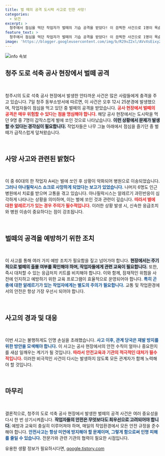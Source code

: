 ```yaml
---
title: 벌 떼의 공격 도시락 사고로 인한 사망!
categories:
  - 보건
excerpt: >
  청주에서 점심을 먹던 작업자가 벌떼의 기습 공격을 받았다! 이 끔찍한 사건으로 1명이 목숨을 잃었고, 6명은 치료 중. 벌의 공포와 일상의 위험이 교차하는 순간, 과연 어떤 비극이 뒤따를까?
feature_text: >
  청주에서 점심을 먹던 작업자가 벌떼의 기습 공격을 받았다! 이 끔찍한 사건으로 1명이 목숨을 잃었고, 6명은 치료 중. 벌의 공포와 일상의 위험이 교차하는 순간, 과연 어떤 비극이 뒤따를까?
image: 'https://blogger.googleusercontent.com/img/b/R29vZ2xl/AVvXsEixyZcFfHzMRdzZMjFBmAUKJYCLCGyLL1o632UiGVXcaFdKo_bkvkuCioo0uUKlGfBVcT3P84aROyZIXSBEx3Aw5nCQ3pTgDom1WDC4m8eifvWiAmWEEVb4x6G_l8C0QH225ldMjyaFvpxGEBGNO37VmDTDMHGhJPq73UglMfDca1-0aw/s1600/blogspot.png'
---
```


<p><img src="https://blogger.googleusercontent.com/img/b/R29vZ2xl/AVvXsEixyZcFfHzMRdzZMjFBmAUKJYCLCGyLL1o632UiGVXcaFdKo_bkvkuCioo0uUKlGfBVcT3P84aROyZIXSBEx3Aw5nCQ3pTgDom1WDC4m8eifvWiAmWEEVb4x6G_l8C0QH225ldMjyaFvpxGEBGNO37VmDTDMHGhJPq73UglMfDca1-0aw/s1600/blogspot.png" alt="info 속보" /></p>

<h2 data-ke-size="size26">청주 도로 석축 공사 현장에서 벌떼 공격</h2>

<p data-ke-size="size16">&nbsp;</p>

<p data-ke-size="size16">청주시의 도로 석축 공사 현장에서 발생한 안타까운 사건은 많은 사람들에게 충격을 주고 있습니다. 7일 청주 동부소방서에 따르면, 이 사건은 오후 12시 25분경에 발생했으며, 작업자들이 점심을 먹고 있던 중 벌떼의 공격을 받았습니다. <b><span style="color: #ee2323;">공사 현장에서 벌떼의 공격은 매우 위험할 수 있다는 점을 명심해야 합니다.</span></b> 해당 공사 현장에서는 도시락을 먹던 9명 중 7명이 갑작스럽게 벌에 쏘인 것으로 나타났습니다. <b><span style="background-color: #21538527;">이런 상황에서 문제가 발생할 수 있다는 경각심이 필요합니다.</span></b> 작업자들은 나무 그늘 아래에서 점심을 즐기던 중 벌떼가 급작스럽게 덮쳐왔습니다.</p>

<p data-ke-size="size16">&nbsp;</p>

<h2 data-ke-size="size26">사망 사고와 관련된 밝혔다</h2>

<p data-ke-size="size16">&nbsp;</p>

<p data-ke-size="size16">이 중 60대의 한 작업자 A씨는 벌에 쏘인 후 상황이 악화되어 병원으로 이송되었습니다. <b><span style="color: #1a5490;">그러나 아나필락시스 쇼크로 사망하게 되었다는 보고가 있었습니다.</span></b> 나머지 6명도 인근 병원에서 치료를 받으며 고통을 겪고 있습니다. 아나필락시스는 알레르기 과민반응이 심각하게 나타나는 상황을 의미하며, 이는 벌에 쏘인 것과 관련이 깊습니다. <b><span style="color: #ee2323;">따라서 벌에 대한 알레르기가 있는 경우 주의가 필수적입니다.</span></b> 이러한 상황 발생 시, 신속한 응급조치와 병원 이송이 중요하다는 점이 강조됩니다.</p>

<p data-ke-size="size16">&nbsp;</p>

<h2 data-ke-size="size26">벌떼의 공격을 예방하기 위한 조치</h2>

<p data-ke-size="size16">&nbsp;</p>

<p data-ke-size="size16">이 사고를 통해 여러 가지 예방 조치가 필요함을 짚고 넘어가야 합니다. <b><span style="background-color: #21538527;">현장에서는 주기적으로 벌떼의 출몰 여부를 확인해야 하며, 작업자들에게 관련 교육이 필요합니다.</span></b> 또한, 즉시 대처할 수 있는 응급처치 키트를 비치해야 합니다. 이와 함께, 잠재적인 위험을 사전에 인지하고 예방하기 위한 교육 프로그램이 효율적으로 운영되어야 합니다. <b><span style="color: #1a5490;">특히 곤충에 대한 알레르기가 있는 작업자에게는 별도의 주의가 필요합니다.</span></b> 교통 및 작업환경에서의 안전은 항상 가장 우선시 되어야 합니다.</p>

<p data-ke-size="size16">&nbsp;</p>

<h2 data-ke-size="size26">사고의 경과 및 대응</h2>

<p data-ke-size="size16">&nbsp;</p>

<p data-ke-size="size16">이번 사고는 불행하게도 인명 손실을 초래했습니다. <b><span style="color: #1a5490;">사고 이후, 관계 당국은 재발 방지를 위한 방안을 모색해야 합니다.</span></b> 이 사고는 공사 현장에서의 안전 수칙이 얼마나 중요한지를 새삼 일깨우는 계기가 될 것입니다. <b><span style="color: #ee2323;">따라서 안전교육과 기관의 적극적인 대처가 필수적입니다.</span></b> 이러한 비극적인 사건이 다시는 발생하지 않도록 모든 관계자가 함께 노력해야 할 것입니다.</p>

<p data-ke-size="size16">&nbsp;</p>

<h2 data-ke-size="size26">마무리</h2>

<p data-ke-size="size16">&nbsp;</p>

<p data-ke-size="size16">결론적으로, 청주의 도로 석축 공사 현장에서 발생한 벌떼의 공격 사건은 여러 중요성을 다시 한 번 상기시켜줍니다. <b><span style="background-color: #21538527;">작업자들의 안전은 무엇보다도 최우선으로 고려되어야 합니다.</span></b> 예방과 교육이 충실히 이루어져야 하며, 매일의 작업환경에서 모든 안전 규정을 준수해야 합니다. <b><span style="color: #1a5490;">안전사고는 항상 미연에 방지해야 할 문제이며, 그렇게 함으로써 인명 피해를 줄일 수 있습니다.</span></b> 전문가와 관련 기관의 협력이 필요한 시점입니다.</p>
유용한 생활 정보가 필요하시다면, <a href="https://qoogle.tistory.com" rel="dofollow">qoogle.tistory.com</a>


